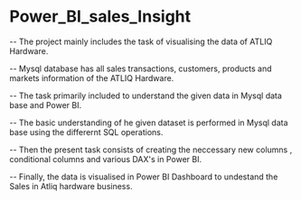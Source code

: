 # Power_BI_sales_Insight

-- The project mainly includes the task of visualising the data of ATLIQ Hardware.

-- Mysql database has all sales transactions, customers, products and markets information of the ATLIQ Hardware. 

-- The task primarily included to understand the given data in Mysql data base and Power BI.

-- The basic understanding of he given dataset is performed in Mysql data base using the differernt SQL operations.

-- Then the present task consists of creating the neccessary new columns , conditional columns and various DAX's in Power BI.

-- Finally, the data is visualised in Power BI Dashboard to undestand the Sales in Atliq hardware business.
